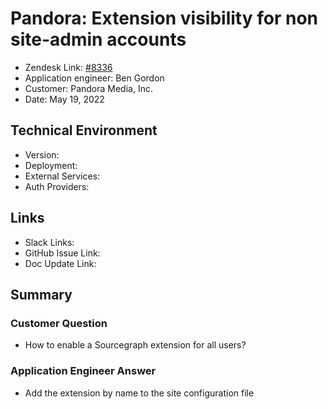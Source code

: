 
# Pandora: Extension visibility for non site-admin accounts <!-- Ticket Title  Hint: include keywords to make it searchable -->

- Zendesk Link: [#8336](https://sourcegraph.zendesk.com/agent/tickets/8336)
- Application engineer: Ben Gordon
- Customer: Pandora Media, Inc. <!-- Redact if this contains personally identifying information -->
- Date: May 19, 2022

<!-- Data populated from integration, speak to Ben Gordon or Michael Bali if not working -->
<!-- During Internal team trial, fill missing data manually (we are waiting for all data to sync) -->

## Technical Environment
- Version: ​
- Deployment:
- External Services:
- Auth Providers:


## Links
<!-- Data for application engineer manual entry -->
- Slack Links:
- GitHub Issue Link:
- Doc Update Link:

## Summary
### Customer Question
- How to enable a Sourcegraph extension for all users?
### Application Engineer Answer
- Add the extension by name to the site configuration file

<!-- Once complete, upload a copy to https://github.com/sourcegraph/support-tools-internal/tree/main/resolved-tickets as a .md file -->
<!-- Name the file 8336.md -->
